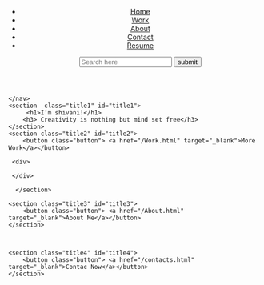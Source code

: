 <!DOCTYPE html>
<html lang="en">
<head>
    <meta charset="UTF-8">
    <meta http-equiv="X-UA-Compatible" content="IE=edge">
    <meta name="viewport" content="width=device-width, initial-scale=1.0">
    <title>Shivani Bhargava Portfolio</title>
    <link rel="stylesheet" href="Shivani_Bhargava.css">
    <link href="https://fonts.googleapis.com/css2?family=Audiowide&family=Merienda:wght@700&display=swap" rel="stylesheet">

</head>
<body>
    <header>
        <nav class="firstnav">
            <ul>
                <li><a href="#title1">Home</a></li>
                <li><a href="#title2">Work</a></li>
                <li><a  href="#title3">About</a></li>
                <li><a href="#title4">Contact</a></li>
                <li><a href="/Resources/data/Shivani_Bhargava_July_2021.pdf" download>Resume</a></li>
                <div class="search">
                    <p>
                    <input type="search" placeholder="Search here">
                    <button type="submit">submit</button>
                    </p>
                </div>
            </ul>
    </header>
  
    </nav>
    <section  class="title1" id="title1">
         <h1>I'm shivani!</h1>
        <h3> Creativity is nothing but mind set free</h3> 
    </section>
    <section class="title2" id="title2">
        <button class="button"> <a href="/Work.html" target="_blank">More Work</a></button>

     <div>
         
     </div>

      </section> 

    <section class="title3" id="title3">
        <button class="button"> <a href="/About.html" target="_blank">About Me</a></button>
    </section>



    <section class="title4" id="title4">
        <button class="button"> <a href="/contacts.html" target="_blank">Contac Now</a></button>
    </section>

   
</body>
</html>
